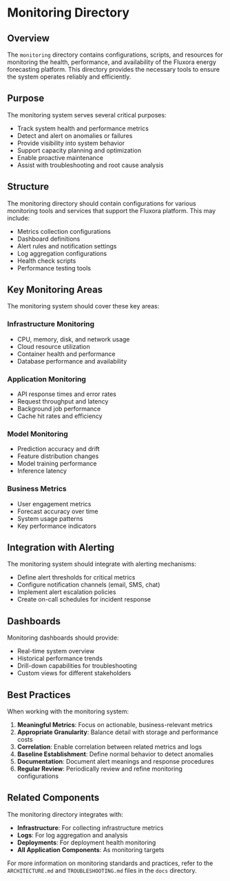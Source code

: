 # Monitoring Directory

## Overview

The `monitoring` directory contains configurations, scripts, and resources for monitoring the health, performance, and availability of the Fluxora energy forecasting platform. This directory provides the necessary tools to ensure the system operates reliably and efficiently.

## Purpose

The monitoring system serves several critical purposes:

- Track system health and performance metrics
- Detect and alert on anomalies or failures
- Provide visibility into system behavior
- Support capacity planning and optimization
- Enable proactive maintenance
- Assist with troubleshooting and root cause analysis

## Structure

The monitoring directory should contain configurations for various monitoring tools and services that support the Fluxora platform. This may include:

- Metrics collection configurations
- Dashboard definitions
- Alert rules and notification settings
- Log aggregation configurations
- Health check scripts
- Performance testing tools

## Key Monitoring Areas

The monitoring system should cover these key areas:

### Infrastructure Monitoring
- CPU, memory, disk, and network usage
- Cloud resource utilization
- Container health and performance
- Database performance and availability

### Application Monitoring
- API response times and error rates
- Request throughput and latency
- Background job performance
- Cache hit rates and efficiency

### Model Monitoring
- Prediction accuracy and drift
- Feature distribution changes
- Model training performance
- Inference latency

### Business Metrics
- User engagement metrics
- Forecast accuracy over time
- System usage patterns
- Key performance indicators

## Integration with Alerting

The monitoring system should integrate with alerting mechanisms:

- Define alert thresholds for critical metrics
- Configure notification channels (email, SMS, chat)
- Implement alert escalation policies
- Create on-call schedules for incident response

## Dashboards

Monitoring dashboards should provide:

- Real-time system overview
- Historical performance trends
- Drill-down capabilities for troubleshooting
- Custom views for different stakeholders

## Best Practices

When working with the monitoring system:

1. **Meaningful Metrics**: Focus on actionable, business-relevant metrics
2. **Appropriate Granularity**: Balance detail with storage and performance costs
3. **Correlation**: Enable correlation between related metrics and logs
4. **Baseline Establishment**: Define normal behavior to detect anomalies
5. **Documentation**: Document alert meanings and response procedures
6. **Regular Review**: Periodically review and refine monitoring configurations

## Related Components

The monitoring directory integrates with:

- **Infrastructure**: For collecting infrastructure metrics
- **Logs**: For log aggregation and analysis
- **Deployments**: For deployment health monitoring
- **All Application Components**: As monitoring targets

For more information on monitoring standards and practices, refer to the `ARCHITECTURE.md` and `TROUBLESHOOTING.md` files in the `docs` directory.
